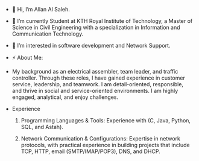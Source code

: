 - 👋 Hi, I’m Allan Al Saleh.
- 🌱 I’m currently Student at KTH Royal Institute of Technology, a Master of Science in Civil Engineering with a specialization in Information and Communication Technology.
- 👀 I’m interested in software development and Network Support.
- ⚡ About Me:
 - My background as an electrical assembler, team leader, and traffic controller. Through these roles, I have gained experience in customer service, leadership, and teamwork.
   I am detail-oriented, responsible, and thrive in social and service-oriented environments. I am highly engaged, analytical, and enjoy challenges.

 - Experience
  
   1. Programming Languages & Tools:
      Experience with (C, Java, Python, SQL, and Astah).

   2. Network Communication & Configurations:
      Expertise in network protocols, with practical experience in building projects that include TCP, HTTP, email (SMTP/IMAP/POP3), DNS, and DHCP.

  


<!---
Allan/About Me is a ✨ special ✨ repository because its `README.md` (this file) appears on your GitHub profile.
You can click the Preview link to take a look at your changes.
--->
